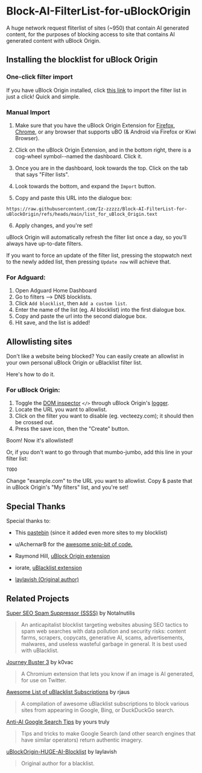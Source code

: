 # Block-AI-FilterList-for-uBlockOrigin
A huge network request fliterlist of sites (~950) that contain AI generated content, for the purposes of blocking access to site that contains AI generated content with uBlock Origin. 

## Installing the blocklist for uBlock Origin

### One-click filter import

If you have uBlock Origin installed, click [this link](https://subscribe.adblockplus.org?location=https%3A%2F%2Fraw.githubusercontent.com%2FIz-zzzzz%2FBlock-AI-FilterList-for-uBlockOrigin%2Frefs%2Fheads%2Fmain%2Flist_for_uBlock_Origin&title=Sites%20using%20AI%20generated%20content) to import the filter list in just a click! Quick and simple.

### Manual Import

1. Make sure that you have the uBlock Origin Extension for [Firefox](https://addons.mozilla.org/en-US/firefox/addon/ublock-origin/), [Chrome](https://chromewebstore.google.com/detail/ublock-origin/cjpalhdlnbpafiamejdnhcphjbkeiagm), or any browser that supports uBO (& Android via Firefox or Kiwi Browser).

2. Click on the uBlock Origin Extension, and in the bottom right, there is a cog-wheel symbol--named the dashboard. Click it.

3. Once you are in the dashboard, look towards the top. Click on the tab that says "Filter lists".

4. Look towards the bottom, and expand the ```Import``` button.

5. Copy and paste this URL into the dialogue box: 
```
https://raw.githubusercontent.com/Iz-zzzzz/Block-AI-FilterList-for-uBlockOrigin/refs/heads/main/list_for_uBlock_Origin.text
```

6. Apply changes, and you're set!

uBlock Origin will automatically refresh the filter list once a day, so you'll always have up-to-date filters. 

If you want to force an update of the filter list, pressing the stopwatch next to the newly added list, then pressing ```Update now``` will achieve that.

### For Adguard:

1. Open Adguard Home Dashboard
2. Go to filters --> DNS blocklists.
3. Click `Add blocklist`, then `Add a custom list`.
4. Enter the name of the list (eg. AI blocklist) into the first dialogue box.
5. Copy and paste the url into the second dialogue box.
6. Hit save, and the list is added!


## Allowlisting sites
Don't like a website being blocked? You can easily create an allowlist in your own personal uBlock Origin or uBlacklist filter list. 

Here's how to do it. 

### For uBlock Origin:
1. Toggle the [DOM inspector](https://github.com/gorhill/uBlock/wiki/DOM-inspector) `</>` through uBlock Origin's [logger](https://github.com/gorhill/uBlock/wiki/The-logger).
2. Locate the URL you want to allowlist.
3. Click on the filter you want to disable (eg. vecteezy.com); it should then be crossed out.
4. Press the save icon, then the "Create" button.

Boom! Now it's allowlisted!

Or, if you don't want to go through that mumbo-jumbo, add this line in your filter list: 
```
TODO
```

Change "example.com" to the URL you want to allowlist. Copy & paste that in uBlock Origin's "My filters" list, and you're set!

## Special Thanks

Special thanks to: 

+ This [pastebin](https://pastebin.com/B8kP4imQ) (since it added even more sites to my blocklist)

+ u/AchernarB for the [awesome snip-bit of code.](https://www.reddit.com/r/uBlockOrigin/comments/13uyex5/how_to_block_results_from_a_specific_site_in_the/)

+ Raymond Hill, [uBlock Origin extension](https://github.com/gorhill/uBlock)

+ iorate, [uBlacklist extension](https://github.com/iorate/ublacklist)

+ [laylavish (Original author)](https://github.com/laylavish/uBlockOrigin-HUGE-AI-Blocklist)

## Related Projects

[Super SEO Spam Suppressor (SSSS)](https://github.com/NotaInutilis/Super-SEO-Spam-Suppressor) by NotaInutilis

> An anticapitalist blocklist targeting websites abusing SEO tactics to spam web searches with data pollution and security risks: content farms, scrapers, copycats, generative AI, scams, advertisements, malwares, and useless wasteful garbage in general. It is best used with uBlacklist. 

[Journey Buster 3](https://journeybuster.com/) by k0vac

> A Chromium extension that lets you know if an image is AI generated, for use on Twitter.

[Awesome List of uBlacklist Subscriptions](https://github.com/rjaus/awesome-ublacklist) by rjaus

> A compilation of awesome uBlacklist subscriptions to block various sites from appearing in Google, Bing, or DuckDuckGo search.

[Anti-AI Google Search Tips](https://github.com/laylavish/TipsTricksGoogleSearch) by yours truly

> Tips and tricks to make Google Search (and other search engines that have similar operators) return authentic imagery.

[uBlockOrigin-HUGE-AI-Blocklist](https://github.com/laylavish/uBlockOrigin-HUGE-AI-Blocklist) by laylavish

> Original author for a blacklist.

